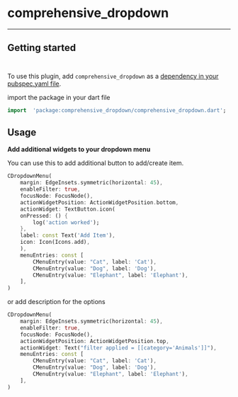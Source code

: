 <!--
This README describes the package. If you publish this package to pub.dev,
this README's contents appear on the landing page for your package.

For information about how to write a good package README, see the guide for
[writing package pages](https://dart.dev/guides/libraries/writing-package-pages).

For general information about developing packages, see the Dart guide for
[creating packages](https://dart.dev/guides/libraries/create-library-packages)
and the Flutter guide for
[developing packages and plugins](https://flutter.dev/developing-packages).
-->

# comprehensive_dropdown


***
  ## Getting started <br> <br>
  
  To use this plugin, add `comprehensive_dropdown` as a [dependency in your pubspec.yaml file](https://flutter.dev/platform-plugins/).


import the package in your dart file

```dart
import  'package:comprehensive_dropdown/comprehensive_dropdown.dart';
```  

## Usage

**Add additional widgets to your dropdown menu**

You can use this to add additional button to add/create item.

```dart
CDropdownMenu(
    margin: EdgeInsets.symmetric(horizontal: 45),
    enableFilter: true,
    focusNode: FocusNode(),
    actionWidgetPosition: ActionWidgetPosition.bottom,
    actionWidget: TextButton.icon(
    onPressed: () {
        log('action worked');
    },
    label: const Text('Add Item'),
    icon: Icon(Icons.add),
    ),
    menuEntries: const [
        CMenuEntry(value: "Cat", label: 'Cat'),
        CMenuEntry(value: "Dog", label: 'Dog'),
        CMenuEntry(value: "Elephant", label: 'Elephant'),
    ],
)
```

or add description for the options
```dart
CDropdownMenu(
    margin: EdgeInsets.symmetric(horizontal: 45),
    enableFilter: true,
    focusNode: FocusNode(),
    actionWidgetPosition: ActionWidgetPosition.top,
    actionWidget: Text("filter applied = [[category='Animals']]"),
    menuEntries: const [
        CMenuEntry(value: "Cat", label: 'Cat'),
        CMenuEntry(value: "Dog", label: 'Dog'),
        CMenuEntry(value: "Elephant", label: 'Elephant'),
    ],
)
```
